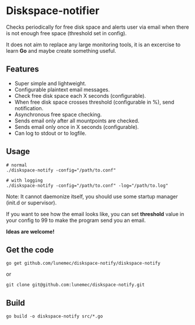 Diskspace-notifier
==================
Checks periodically for free disk space and alerts user via email when there is not enough free space (threshold set in config).

It does not aim to replace any large monitoring tools, it is an excercise to learn **Go** and maybe create something useful.

Features
--------
* Super simple and lightweight.
* Configurable plaintext email messages.
* Check free disk space each X seconds (configurable).
* When free disk space crosses threshold (configurable in %), send notification.
* Asynchronous free space checking.
* Sends email only after all mountpoints are checked.
* Sends email only once in X seconds (configurable).
* Can log to stdout or to logfile.


Usage
-----

    # normal
    ./diskspace-notify -config="/path/to.conf"

    # with logging
    ./diskspace-notify -config="/path/to.conf" -log="/path/to.log"

Note: It cannot daemonize itself, you should use some startup manager (init.d or supervisor).

If you want to see how the email looks like, you can set **threshold** value in your config to 99 to make the program send you an email.


**Ideas are welcome!**


Get the code
------------

    go get github.com/lunemec/diskspace-notify/diskspace-notify

or

    git clone git@github.com:lunemec/diskspace-notify.git


Build
-----

    go build -o diskspace-notify src/*.go
